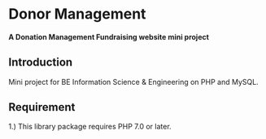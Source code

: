 # Donor Management

#### A Donation Management Fundraising website mini project

## Introduction
Mini project for BE Information Science & Engineering on PHP and MySQL.

## Requirement
1.) This library package requires PHP 7.0 or later.
